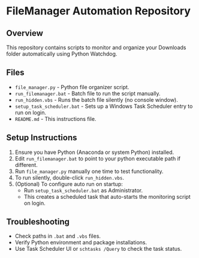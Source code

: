 # FileManager Automation Repository

## Overview
This repository contains scripts to monitor and organize your Downloads folder automatically using Python Watchdog.

## Files
- `file_manager.py` - Python file organizer script.
- `run_filemanager.bat` - Batch file to run the script manually.
- `run_hidden.vbs` - Runs the batch file silently (no console window).
- `setup_task_scheduler.bat` - Sets up a Windows Task Scheduler entry to run on login.
- `README.md` - This instructions file.

## Setup Instructions
1. Ensure you have Python (Anaconda or system Python) installed.
2. Edit `run_filemanager.bat` to point to your python executable path if different.
3. Run `file_manager.py` manually one time to test functionality.
4. To run silently, double-click `run_hidden.vbs`.
5. (Optional) To configure auto run on startup:
   - Run `setup_task_scheduler.bat` as Administrator.
   - This creates a scheduled task that auto-starts the monitoring script on login.

## Troubleshooting
- Check paths in `.bat` and `.vbs` files.
- Verify Python environment and package installations.
- Use Task Scheduler UI or `schtasks /Query` to check the task status.

